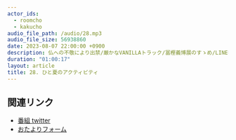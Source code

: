 ```yaml
---
actor_ids:
  - roomcho
  - kakucho
audio_file_path: /audio/28.mp3
audio_file_size: 56938860
date: 2023-08-07 22:00:00 +0900
description: 仏への不敬により出禁/厳かなVANILLAトラック/冨樫義博展のすゝめ/LINEを返せない/格調の知らないクラフトビールの世界/漬からないきゅうりはただのきゅうりだ/「牛角が来たぞ〜〜〜！」/グリーンピースは宇宙の食べ物/たとえツッコミがしたいお年頃
duration: "01:00:17"
layout: article
title: 28. ひと夏のアクティビティ
---
```


## 関連リンク

- [番組 twitter](https://twitter.com/migikarachi)
- [おたよりフォーム](https://docs.google.com/forms/d/e/1FAIpQLSfCo_pOeUstqHMCWlYCWiUV7CNOls7UOgEKgCIMOYv2IbasfA/viewform)
